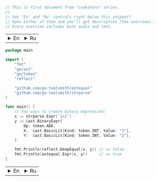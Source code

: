 ```go
// This is first document from "codeshare" series.
//
// See "En" and "Ru" controls right below this snippet?
// Open either of them and you'll get description (the overview).
// Every overview includes both audio and text.
```
<table><tr><td><details><summary>En</summary>
<p>All documents from this series are structured this way:
sequence of code snippets with associated overview texts,
which you are currently reading. There is also audio available
for most of these overviews. The advantage of audio recording
is an ability to concentrate your eyes on code while listening to explanation.</p>

<p>All code snippets contain comments that should make it possible
to interpret the message properly even without reading the overview notes.
This makes it possible to use these pages as a source of code recipes.</p>

</details></td><td><details><summary>Ru</summary>
<p>Все документы из этой серии структурированы следующим образом:
последовательность сниппетов кода, к каждому из которых прилагается
описание, которое вы в данный момент читаете.
К большинству таких описаний доступна аудио версия.
Преимущество аудиозаписи в том, что вы можете продолжать концентрировать
ваш взгляд на коде, воспринимая пояснения к нему через слух.</p>

<p>В коде содержатся комментарии, которые позволяют разобраться в нём
без использования пояснительных записей, что позволяет использовать
данные страницы как источник рецептов.</p>
</details></td></tr></table>

```go
package main

import (
    "fmt"
    "go/ast"
    "go/token"
    "reflect"

    "github.com/go-toolsmith/astequal"
    "github.com/go-toolsmith/strparse"
)

func main() {
    // Two ways to create binary expression:
    x := strparse.Expr(`1+2`)
    y := &ast.BinaryExpr{
        Op: token.ADD,
        X:  &ast.BasicLit{Kind: token.INT, Value: "1"},
        Y:  &ast.BasicLit{Kind: token.INT, Value: "2"},
    }

    fmt.Println(reflect.DeepEqual(x, y)) // => false
    fmt.Println(astequal.Expr(x, y))     // => true
}
```
<table><tr><td><details><summary>En</summary>
<p>In this example we're using two packages from go-toolsmith: <a href="https://github.com/go-toolsmith/strparse">strparse</a>
and <a href="https://github.com/go-toolsmith/astequal"></a>.</p>

<p>strparse package makes it easier to create simple AST nodes.
Basically, it's a simple wrapper around parser.ParseExpr and parser.ParseFile from
go/parser package. Its especially useful for tests and examples.</p>

<p>astequal package defines AST node equallity operations.
Unlike reflect.DeepEqual, it does not compare source positions, which
leads to different results in the snippet above.</p>

</details></td><td><details><summary>Ru</summary>
<p>В этом примере используются два пакета из go-toolsmith: <a href="https://github.com/go-toolsmith/strparse">strparse</a>
и <a href="https://github.com/go-toolsmith/astequal"></a>.</p>

<p>Пакет strparse упрощает создание простых AST элементов и является простой обёрткой
вызовов parser.ParseExpr и parser.ParseFile из пакета go/parser. Особенно полезен для примеров и тестов.</p>

<p>Пакет astequal позволяет сравнивать два AST элемента на равенство.
В отличие от reflect.DeepEqual, он не сравнивает позиции, отсюда разный
результат сравнения, наблюдаемый в коде выше.</p>
</details></td></tr></table>
